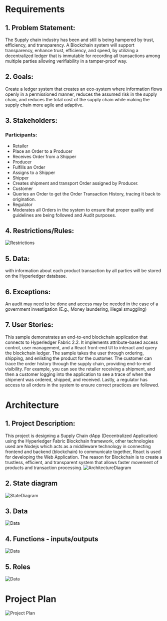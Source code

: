 # Requirements
## **1. Problem Statement:**
The Supply chain industry has been and still is being hampered by trust, efficiency, and transparency. A Blockchain system will support transparency, enhance trust, efficiency, and speed, by utilizing a decentralized ledger that is immutable for recording all transactions among multiple parties allowing verifiability in a tamper-proof way.
## **2. Goals:**
Create a ledger system that creates an eco-system where information flows openly in a permissioned manner, reduces the assumed risk in the supply chain, and reduces the total cost of the supply chain while making the supply chain more agile and adaptive.  
## **3. Stakeholders:**
### Participants:

- Retailer
 - Place an Order to a Producer
 - Receives Order from a Shipper
- Producer
 - Fulfills an Order
 -  Assigns to a Shipper
- Shipper
 - Creates shipment and transport Order assigned by Producer.
- Customer
 - Queries  an  Order  to  get  the  Order  Transaction  History,  tracing  it  back  to origination.
- Regulator
 - Moderates  all  Orders  in  the  system  to  ensure  that  proper  quality  and guidelines are being followed and Audit purposes.
## **4. Restrictions/Rules:**
 ![Restrictions](https://i.postimg.cc/jq80pjMq/Table.jpg)
## **5. Data:**
with  information  about  each  product  transaction  by  all  parties  will  be  stored  on  the Hyperledger database.
## **6. Exceptions:**
An audit may need to be done and access may be needed in the case of a government investigation (E.g., Money laundering, illegal smuggling)
## **7. User Stories:**
This  sample  demonstrates  an  end-to-end  blockchain  application  that  connects  to  Hyperledger Fabric 2.2. It implements attribute-based access control, user management, and a React front-end UI  to  interact  and  query  the  blockchain  ledger.  The  sample  takes  the  user  through  ordering, shipping,  and  enlisting  the  product  for  the  customer.  The  customer  can  trace  the  order  history through  the  supply  chain,  providing  end-to-end  visibility.  For  example,  you  can  see  the  retailer receiving a shipment, and then a customer logging into the application to see a trace of when the shipment  was  ordered,  shipped,  and  received.  Lastly,  a  regulator  has  access  to  all  orders  in  the system to ensure correct practices are followed.

# Architecture
## 1. Project Description:

 This project is designing a Supply Chain dApp (Decentralized Application) using the Hyperledger Fabric Blockchain framework, other technologies used are Nodejs which acts as a middleware technology in connecting frontend and backend (blockchain) to communicate together, React is used for developing the Web Application. The reason for Blockchain is to create a trustless, efficient, and transparent system that allows faster movement of products and transaction processing.
![ArchitectureDiagram](https://gateway.pinata.cloud/ipfs/QmNmfReDhdVrzTJnymXqs1DfHUeTedz2DTG2GQpj8fj4ov)
## **2. State diagram**
 ![StateDiagram](https://gateway.pinata.cloud/ipfs/QmWy6chZHjSPLuwWdBtzZxwfdP9vUDckVdVWYRyjudYNK9)
## **3. Data**
 ![Data](https://i.postimg.cc/26nZJJQh/State-Data.jpg)

## **4. Functions - inputs/outputs**
 ![Data](https://i.postimg.cc/nrZDtk25/Function.jpg)

## **5. Roles**
 ![Data](https://i.postimg.cc/FsTJ20LW/Role.jpg)
 
# Project Plan
 ![Project Plan](https://i.postimg.cc/nrCtM83Q/plan.jpg)
